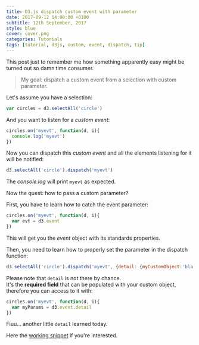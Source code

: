 ```yaml
---
title: D3.js dispatch custom event with parameter
date: 2017-09-12 14:00:00 +0100
subtitle: 12th September, 2017
style: blue
cover: cover.png
categories: Tutorials
tags: [tutorial, d3js, custom, event, dispatch, tip]
---
```


This post just to remember me how something apparently easy might be turned out so damn time consumer.

> My goal: dispatch a custom event from a selection with custom parameter.

Let's assume you have a selection:

```javascript
var circles = d3.selectAll('circle')
```

And you want to listen for a *custom event*:

```javascript
circles.on('myevt', function(d, i){
  console.log('myevt')
})
```

Now you can dispatch this *custom event* and all the elements listening for it will be notified:

```javascript
d3.selectAll('circle').dispatch('myevt')
```

The *console.log* will print `myevt` as expected.

Now the quest: how to pass a custom parameter?

First, you have to learn how to catch the event parameter:

```javascript
circles.on('myevt', function(d, i){
  var evt = d3.event
})
```

This will get you the *event* object with its standards properties.

Then, you need to learn how to properly set the parameter in the dispatch function:

```javascript
d3.selectAll('circle').dispatch('myevt', {detail: {myCustomObject:'bla bla bla'} })
```

Please note that `detail` is not there by chance.  
It's the **required field** that can be populated with your custom object, therefore you can access to it with:

```javascript
circles.on('myevt', function(d, i){
  var myParams = d3.event.detail
})
```

Fiuu… another little `detail` learned today.

Here the [working snippet](https://codepen.io/abusedmedia/pen/zEYBmv) if you're interested.
